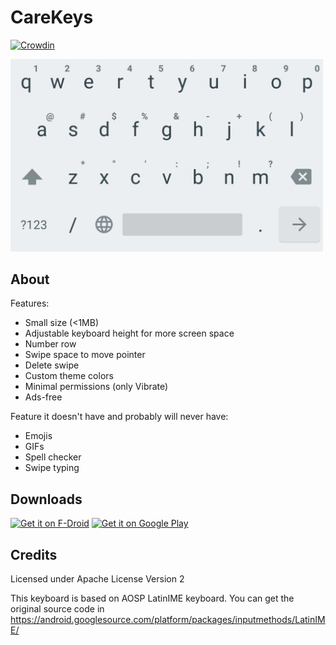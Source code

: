 # CareKeys

[![Crowdin](https://d322cqt584bo4o.cloudfront.net/simple-keyboard/localized.svg)](https://crowdin.com/project/simple-keyboard)

<img src="images/screenshot-0.png"
      alt="closeup"
      width="500"/>
      
## About

Features:
- Small size (<1MB)
- Adjustable keyboard height for more screen space
- Number row
- Swipe space to move pointer
- Delete swipe
- Custom theme colors
- Minimal permissions (only Vibrate)
- Ads-free

Feature it doesn't have and probably will never have:
- Emojis
- GIFs
- Spell checker
- Swipe typing

## Downloads

[<img src="https://f-droid.org/badge/get-it-on.png"
      alt="Get it on F-Droid"
      height="80">](https://f-droid.org/packages/rkr.simplekeyboard.inputmethod/)
[<img src="https://play.google.com/intl/en_us/badges/images/generic/en-play-badge.png"
      alt="Get it on Google Play"
      height="80">](https://play.google.com/store/apps/details?id=rkr.simplekeyboard.inputmethod)

## Credits

Licensed under Apache License Version 2

This keyboard is based on AOSP LatinIME keyboard. You can get the original source code in https://android.googlesource.com/platform/packages/inputmethods/LatinIME/

